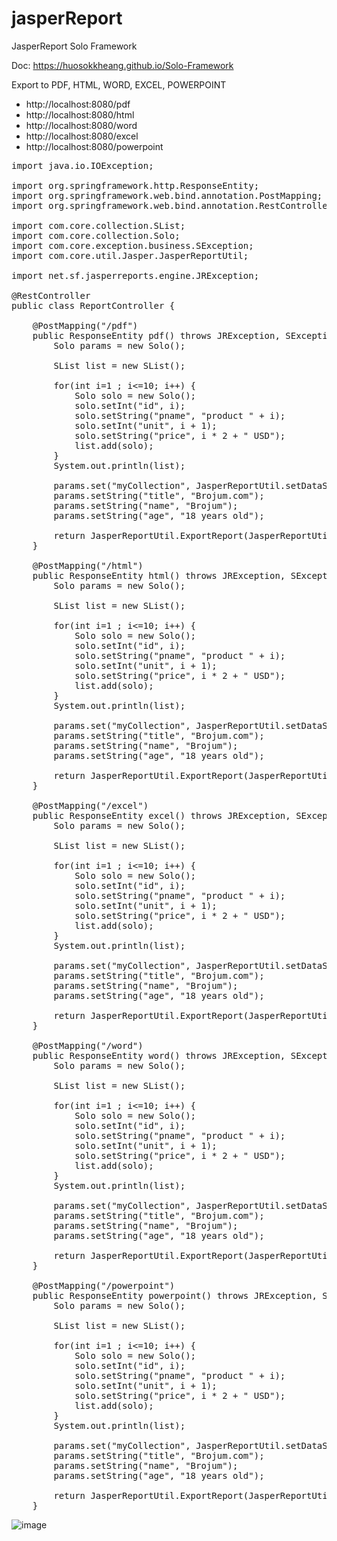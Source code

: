 # jasperReport
JasperReport Solo Framework

Doc: https://huosokkheang.github.io/Solo-Framework

Export to PDF, HTML, WORD, EXCEL, POWERPOINT

- http://localhost:8080/pdf
- http://localhost:8080/html
- http://localhost:8080/word
- http://localhost:8080/excel
- http://localhost:8080/powerpoint

<pre>
import java.io.IOException;

import org.springframework.http.ResponseEntity;
import org.springframework.web.bind.annotation.PostMapping;
import org.springframework.web.bind.annotation.RestController;

import com.core.collection.SList;
import com.core.collection.Solo;
import com.core.exception.business.SException;
import com.core.util.Jasper.JasperReportUtil;

import net.sf.jasperreports.engine.JRException;

@RestController
public class ReportController {
	
	@PostMapping("/pdf")
	public ResponseEntity<byte[]> pdf() throws JRException, SException, IOException{
		Solo params = new Solo();
		
		SList list = new SList();
		
		for(int i=1 ; i<=10; i++) {
			Solo solo = new Solo();
			solo.setInt("id", i);
			solo.setString("pname", "product " + i);
			solo.setInt("unit", i + 1);
			solo.setString("price", i * 2 + " USD");
			list.add(solo);
		}
		System.out.println(list);
		
		params.set("myCollection", JasperReportUtil.setDataSource(list));
		params.setString("title", "Brojum.com");
		params.setString("name", "Brojum");
		params.setString("age", "18 years old");
		
		return JasperReportUtil.ExportReport(JasperReportUtil.PDF, params, "jasper/test", JasperReportUtil.PDF);
	}
	
	@PostMapping("/html")
	public ResponseEntity<byte[]> html() throws JRException, SException, IOException{
		Solo params = new Solo();
		
		SList list = new SList();
		
		for(int i=1 ; i<=10; i++) {
			Solo solo = new Solo();
			solo.setInt("id", i);
			solo.setString("pname", "product " + i);
			solo.setInt("unit", i + 1);
			solo.setString("price", i * 2 + " USD");
			list.add(solo);
		}
		System.out.println(list);
		
		params.set("myCollection", JasperReportUtil.setDataSource(list));
		params.setString("title", "Brojum.com");
		params.setString("name", "Brojum");
		params.setString("age", "18 years old");

		return JasperReportUtil.ExportReport(JasperReportUtil.HTML, params, "jasper/test", JasperReportUtil.HTML);
	}
	
	@PostMapping("/excel")
	public ResponseEntity<byte[]> excel() throws JRException, SException, IOException{
		Solo params = new Solo();
		
		SList list = new SList();
		
		for(int i=1 ; i<=10; i++) {
			Solo solo = new Solo();
			solo.setInt("id", i);
			solo.setString("pname", "product " + i);
			solo.setInt("unit", i + 1);
			solo.setString("price", i * 2 + " USD");
			list.add(solo);
		}
		System.out.println(list);
		
		params.set("myCollection", JasperReportUtil.setDataSource(list));
		params.setString("title", "Brojum.com");
		params.setString("name", "Brojum");
		params.setString("age", "18 years old");
		
		return JasperReportUtil.ExportReport(JasperReportUtil.EXCEL, params, "jasper/test", JasperReportUtil.EXCEL);
	}
	
	@PostMapping("/word")
	public ResponseEntity<byte[]> word() throws JRException, SException, IOException{
		Solo params = new Solo();
		
		SList list = new SList();
		
		for(int i=1 ; i<=10; i++) {
			Solo solo = new Solo();
			solo.setInt("id", i);
			solo.setString("pname", "product " + i);
			solo.setInt("unit", i + 1);
			solo.setString("price", i * 2 + " USD");
			list.add(solo);
		}
		System.out.println(list);
		
		params.set("myCollection", JasperReportUtil.setDataSource(list));
		params.setString("title", "Brojum.com");
		params.setString("name", "Brojum");
		params.setString("age", "18 years old");
		
		return JasperReportUtil.ExportReport(JasperReportUtil.WORD, params, "jasper/test", JasperReportUtil.WORD);
	}
	
	@PostMapping("/powerpoint")
	public ResponseEntity<byte[]> powerpoint() throws JRException, SException, IOException{
		Solo params = new Solo();
		
		SList list = new SList();
		
		for(int i=1 ; i<=10; i++) {
			Solo solo = new Solo();
			solo.setInt("id", i);
			solo.setString("pname", "product " + i);
			solo.setInt("unit", i + 1);
			solo.setString("price", i * 2 + " USD");
			list.add(solo);
		}
		System.out.println(list);
		
		params.set("myCollection", JasperReportUtil.setDataSource(list));
		params.setString("title", "Brojum.com");
		params.setString("name", "Brojum");
		params.setString("age", "18 years old");
		
		return JasperReportUtil.ExportReport(JasperReportUtil.POWERPOINT, params, "jasper/test", JasperReportUtil.POWERPOINT);
	}
</pre>

![image](https://user-images.githubusercontent.com/35053923/220713972-0f170699-0f37-4625-af6e-ebd30ee9bbf3.png)
